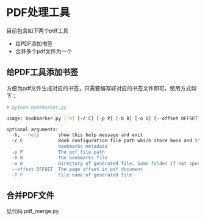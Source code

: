 # PDF处理工具

目前包含如下两个pdf工具
- 给PDF添加书签
- 合并多个pdf文件为一个

## 给PDF工具添加书签
方便为pdf文件生成对应的书签，只需要编写好对应的书签文件即可，使用方式如下：
```bash
# python bookmarker.py

usage: bookmarker.py [-h] [-c C] [-p P] [-b B] [-o O] [--offset OFFSET] [-f F]

optional arguments:
  -h, --help       show this help message and exit
  -c C             Book configuration file path which store book and it's
                   bookmarks metadata
  -p P             The pdf file path
  -b B             The bookmarks file
  -o O             Directory of generated file. Same folder if not specified.
  --offset OFFSET  The page offset in pdf document
  -f F             File name of generated file
```

## 合并PDF文件
见代码 pdf_merge.py